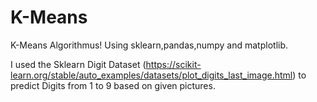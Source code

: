 # K-Means

K-Means Algorithmus! Using sklearn,pandas,numpy and matplotlib.

I used the Sklearn Digit Dataset (https://scikit-learn.org/stable/auto_examples/datasets/plot_digits_last_image.html) to predict Digits from 1 to 9 based on given pictures.
